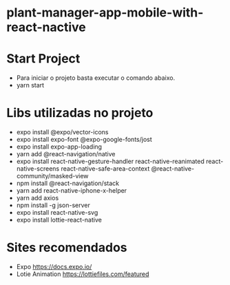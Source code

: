 # plant-manager-app-mobile-with-react-nactive

# Start Project
- Para iniciar o projeto basta executar o comando abaixo.
- yarn start

# Libs utilizadas no projeto
- expo install @expo/vector-icons
- expo install expo-font @expo-google-fonts/jost
- expo install expo-app-loading
- yarn add @react-navigation/native
- expo install react-native-gesture-handler react-native-reanimated react-native-screens react-native-safe-area-context @react-native-community/masked-view
- npm install @react-navigation/stack
- yarn add react-native-iphone-x-helper
- yarn add axios
- npm install -g json-server
- expo install react-native-svg
- expo install lottie-react-native


# Sites recomendados
- Expo https://docs.expo.io/
- Lotie Animation https://lottiefiles.com/featured
